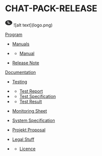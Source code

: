 # CHAT-PACK-RELEASE
<img src="logo.png" height="24" width="24">
![alt text](logo.png)

[Program](Program)

- [Manuals](Program/Manuals)

- - [Manual](Program/Manuals/Manual.docx)

- [Release Note](Program/ReleaseNote.docx)

[Documentation](Documentation)

- [Testing](Testing)

- - [Test Report](Testing/TestReport.docx)

- - [Test Specification](Testing/TestSpecification.docx)

- - [Test Result](Testing/TestResult.xlsx)

- [Monitoring Sheet](Documentation/monitoring.xlsx)

- [System Specification](Documentation/SystemSpecification.pdf)

- [Projekt Proposal](Documentation/ProjectProposal.pdf)

- [Legal Stuff](Documentation/LegalStuff)

- - [Licence](Documentation/LegalStuff/Licence.docx)
